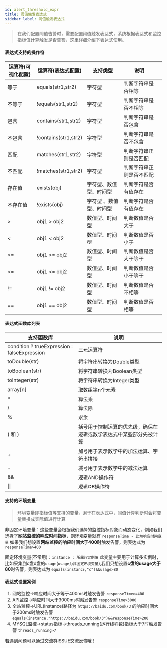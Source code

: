 ```yaml
---
id: alert_threshold_expr  
title: 阈值触发表达式  
sidebar_label: 阈值触发表达式
---
```

> 在我们配置阈值告警时，需要配置阈值触发表达式，系统根据表达式和监控指标值计算触发是否告警，这里详细介绍下表达式使用。

#### 表达式支持的操作符


| 运算符(可视化配置) | 运算符(表达式配置)   | 支持类型                | 说明                     |  |
| ------------------ | -------------------- | ----------------------- | ------------------------ | - |
| 等于               | equals(str1,str2)    | 字符型                  | 判断字符串是否相等       |  |
| 不等于             | !equals(str1,str2)   | 字符型                  | 判断字符串是否不相等     |  |
| 包含               | contains(str1,str2)  | 字符型                  | 判断字符串是否包含       |  |
| 不包含             | !contains(str1,str2) | 字符型                  | 判断字符串是否不包含     |  |
| 匹配               | matches(str1,str2)   | 字符型                  | 判断字符串正则是否匹配   |  |
| 不匹配             | !matches(str1,str2)  | 字符型                  | 判断字符串正则是否不匹配 |  |
| 存在值             | exists(obj)          | 字符型、数值型、时间型  | 判断字符是否有值存在     |  |
| 不存在值           | !exists(obj)         | 字符型 、数值型、时间型 | 判断字符是否有值存在     |  |
| >                  | obj1 > obj2          | 数值型、时间型          | 判断数值是否大于         |  |
| <                  | obj1 < obj2          | 数值型、时间型          | 判断数值是否小于         |  |
| >=                 | obj1 >= obj2         | 数值型、时间型          | 判断数值是否大于等于     |  |
| <=                 | obj1 <= obj2         | 数值型、时间型          | 判断数值是否小于等于     |  |
| !=                 | obj1 != obj2         | 数值型、时间型          | 判断数值是否不相等       |  |
| ==                 | obj1 == obj2         | 数值型、时间型          | 判断数值是否相等         |  |

#### 表达式函数库列表


| 支持函数库                                   | 说明                                                               |
| -------------------------------------------- | ------------------------------------------------------------------ |
| condition ? trueExpression : falseExpression | 三元运算符                                                         |
| toDouble(str)                                | 将字符串转换为Double类型                                           |
| toBoolean(str)                               | 将字符串转换为Boolean类型                                          |
| toInteger(str)                               | 将字符串转换为Integer类型                                          |
| array[n]                                     | 取数组第n个元素                                                    |
| *                                            | 算法乘                                                             |
| /                                            | 算法除                                                             |
| %                                            | 求余                                                               |
| ( 和 )                                       | 括号用于控制运算的优先级，确保在逻辑或数学表达式中某些部分先被计算 |
| +                                            | 加号用于表示数学中的加法运算、字符串拼接                           |
| -                                            | 减号用于表示数学中的减法运算                                       |
| &&                                           | 逻辑AND操作符                                                      |
| \|\|                                         | 逻辑OR操作符                                                       |

#### 支持的环境变量

> 环境变量即指标值等支持的变量，用于在表达式中，阈值计算判断时会将变量替换成实际值进行计算

非固定环境变量：这些变量会根据我们选择的监控指标对象而动态变化，例如我们选择了**网站监控的响应时间指标**，则环境变量就有 `responseTime - 此为响应时间变量`
如果我们想设置**网站监控的响应时间大于400时**触发告警，则表达式为 `responseTime>400`

固定环境变量(不常用)：`instance : 所属行实例值`
此变量主要用于计算多实例时，比如采集到c盘d盘的`usage`(`usage为非固定环境变量`),我们只想设置**c盘的usage大于80**时告警，则表达式为 `equals(instance,"c")&&usage>80`

#### 表达式设置案例

1. 网站监控->响应时间大于等于400ms时触发告警
   `responseTime>=400`
2. API监控->响应时间大于3000ms时触发告警
   `responseTime>3000`
3. 全站监控->URL(instance)路径为 `https://baidu.com/book/3` 的响应时间大于200ms时触发告警
   `equals(instance,"https://baidu.com/book/3")&&responseTime>200`
4. MYSQL监控->status指标->threads_running(运行线程数)指标大于7时触发告警
   `threads_running>7`

若遇到问题可以通过交流群ISSUE交流反馈哦！
